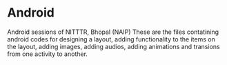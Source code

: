 # Android
Android sessions of NITTTR, Bhopal (NAIP)
These are the files contatining android codes for designing a layout, adding functionality to the items on the layout, adding images, adding audios, adding 
animations and transions from one activity to another.
